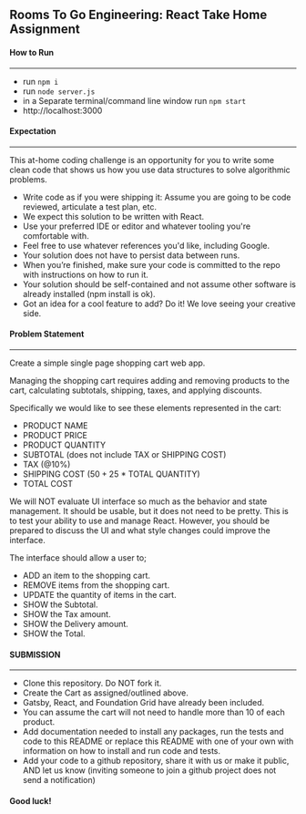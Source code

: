## Rooms To Go Engineering: React Take Home Assignment

#### How to Run
---
- run `npm i`
- run `node server.js`
- in a Separate terminal/command line window run `npm start`
- http://localhost:3000


#### Expectation
---
This at-home coding challenge is an opportunity for you to write some clean code that shows us how you use data structures to solve algorithmic problems.
- Write code as if you were shipping it: Assume you are going to be code reviewed, articulate a test plan, etc.
- We expect this solution to be written with React.
- Use your preferred IDE or editor and whatever tooling you're comfortable with.
- Feel free to use whatever references you'd like, including Google.
- Your solution does not have to persist data between runs.
- When you’re finished, make sure your code is committed to the repo with instructions on how to run it.
- Your solution should be self-contained and not assume other software is already installed (npm install is ok).
- Got an idea for a cool feature to add? Do it! We love seeing your creative side.


#### Problem Statement
---
Create a simple single page shopping cart web app.

Managing the shopping cart requires adding and removing products to the cart, calculating subtotals, shipping, taxes, and applying discounts.

Specifically we would like to see these elements represented in the cart:
- PRODUCT NAME
- PRODUCT PRICE
- PRODUCT QUANTITY
- SUBTOTAL (does not include TAX or SHIPPING COST)
- TAX (@10%)
- SHIPPING COST ($50 + 2%) - ($5 * TOTAL QUANTITY) 
- TOTAL COST

We will NOT evaluate UI interface so much as the behavior and state management.  It should be usable, but it does not need to be pretty.  This is to test your ability to use and manage React.  However, you should be prepared to discuss the UI and what style changes could improve the interface.

The interface should allow a user to;
- ADD an item to the shopping cart.
- REMOVE items from the shopping cart.
- UPDATE the quantity of items in the cart.
- SHOW the Subtotal.
- SHOW the Tax amount.
- SHOW the Delivery amount.
- SHOW the Total.


#### SUBMISSION
---
- Clone this repository.  Do NOT fork it.
- Create the Cart as assigned/outlined above.
- Gatsby, React, and Foundation Grid have already been included.
- You can assume the cart will not need to handle more than 10 of each product.
- Add documentation needed to install any packages, run the tests and code to this README or replace this README with one of your own with information on how to install and run code and tests.
- Add your code to a github repository, share it with us or make it public, AND let us know (inviting someone to join a github project does not send a notification)


#### Good luck!
